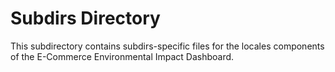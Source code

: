 # Subdirs Directory

This subdirectory contains subdirs-specific files for the locales components of the E-Commerce Environmental Impact Dashboard.
